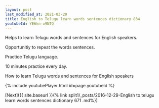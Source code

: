 ```yaml
---
layout: post
last_modified_at: 2021-03-29
title: English to Telugu learn words sentences dictionary 834 
youtubeId: YE6kn-o9NTQ
---
```

 
 
Helps to learn Telugu words and sentences for English speakers.

Opportunitiy to repeat the words sentences. 

Practice Telugu language. 
 
10 minutes practice every day. 
 
How to learn Telugu words and sentences for English speakers 
 
{% include youtubePlayer.html id=page.youtubeId %}
 
 
[Next]({{ site.baseurl }}{% link  split1/_posts/2016-12-29-English to telugu learn words sentences dictionary 671 .md%})
 
